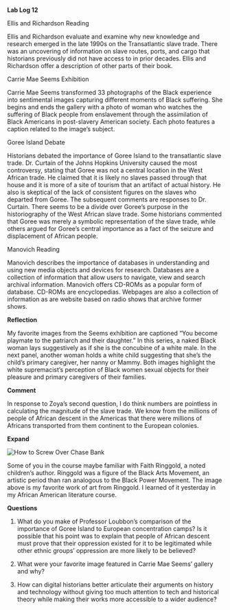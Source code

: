 **Lab Log 12**

Ellis and Richardson Reading

Ellis and Richardson evaluate and examine why new knowledge and research emerged in the late 1990s on the Transatlantic slave trade. There was an uncovering of information on slave routes, ports, and cargo that historians previously did not have access to in prior decades. Ellis and Richardson offer a description of other parts of their book.

Carrie Mae Seems Exhibition 

Carrie Mae Seems transformed 33 photographs of the Black experience into sentimental images capturing different moments of Black suffering. She begins and ends the gallery with a photo of woman who watches the suffering of Black people from enslavement through the assimilation of Black Americans in post-slavery American society. Each photo features a caption related to the image’s subject.

Goree Island Debate

Historians debated the importance of Goree Island to the transatlantic slave trade. Dr. Curtain of the Johns Hopkins University caused the most controversy, stating that Goree was not a central location in the West African trade. He claimed that it is likely no slaves passed through that house and it is more of a site of tourism that an artifact of actual history. He also is skeptical of the lack of consistent figures on the slaves who departed from Goree. The subsequent comments are responses to Dr. Curtain. There seems to be a divide over Goree’s purpose in the historiography of the West African slave trade. Some historians commented that Goree was merely a symbolic representation of the slave trade, while others argued for Goree’s central importance as a fact of the seizure and displacement of African people. 

Manovich Reading

Manovich describes the importance of databases in understanding and using new media objects and devices for research. Databases are a collection of information that allow users to navigate, view and search archival information. Manovich offers CD-ROMs as a popular form of database. CD-ROMs are encyclopedias. Webpages are also a collection of information as are website based on radio shows that archive former shows. 

**Reflection**

My favorite images from the Seems exhibition are captioned “You become playmate to the patriarch and their daughter.” In this series, a naked Black woman lays suggestively as if she is the concubine of a white male. In the next panel, another woman holds a white child suggesting that she’s the child’s primary caregiver, her nanny or Mammy. Both images highlight the white supremacist’s perception of Black women sexual objects for their pleasure and primary caregivers of their families. 

**Comment**

In response to Zoya’s second question, I do think numbers are pointless in calculating the magnitude of the slave trade. We know from the millions of people of African descent in the Americas that there were millions of Africans transported from them continent to the European colonies. 

**Expand**

![How to Screw Over Chase Bank](https://lh3.googleusercontent.com/-GmYbdK4wtdE/WN1BbMo6rKI/AAAAAAAAAa0/MXKYbQBR_B0KWQzOYm5RKOnzYUOQGGHlACLcB/s0/Ringgold.jpg "Ringgold.jpg")

Some of you in the course maybe familiar with Faith Ringgold, a noted children’s author. Ringgold was a figure of the Black Arts Movement, an artistic period than ran analogous to the Black Power Movement. The image above is my favorite work of art from Ringgold. I learned of it yesterday in my African American literature course. 


**Questions**

1. What do you make of Professor Loubbon’s comparison of the importance of Goree Island to European concentration camps? Is it possible that his point was to explain that people of African descent must prove that their oppression existed for it to be legitimated while other ethnic groups’ oppression are more likely to be believed?

2. What were your favorite image featured in Carrie Mae Seems’ gallery and why?

3. How can digital historians better articulate their arguments on history and technology without giving too much attention to tech and historical theory while making their works more accessible to a wider audience? 
